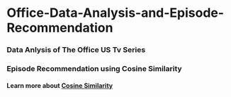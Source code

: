 # Office-Data-Analysis-and-Episode-Recommendation

### Data Anlysis of The Office US Tv Series 

### Episode Recommendation using Cosine Similarity

#### Learn more about [Cosine Similarity](https://scikit-learn.org/stable/modules/generated/sklearn.metrics.pairwise.cosine_similarity.html)